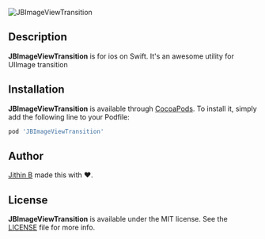 ![JBImageViewTransition](https://github.com/jithinpala/JBImageViewTransition/blob/master/JBImageViewTransition/Screen%20shot/transition.gif)



## Description


**JBImageViewTransition** is for ios on Swift. It's an awesome utility for UIImage transition


## Installation

**JBImageViewTransition** is available through [CocoaPods](http://cocoapods.org). To install
it, simply add the following line to your Podfile:

```ruby
pod 'JBImageViewTransition'
```

## Author

[Jithin B](https://www.linkedin.com/in/jithin-b-124506125) made this with ❤️. 


## License

**JBImageViewTransition** is available under the MIT license. See the [LICENSE](https://github.com/jithinpala/JBImageViewTransition/blob/master/LICENSE.md) file for more info.
